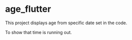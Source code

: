 # age_flutter

This project displays age from specific date set in the code.

To show that time is running out.
